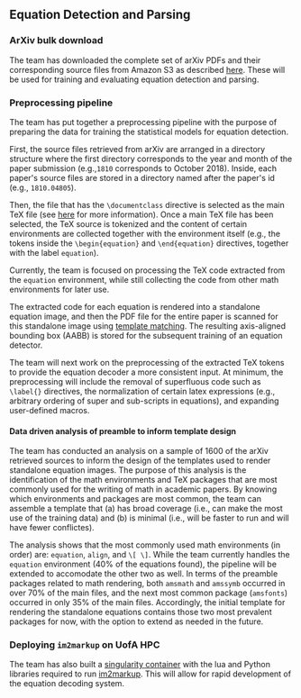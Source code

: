 ## Equation Detection and Parsing

### ArXiv bulk download

The team has downloaded the complete set of arXiv PDFs and their
corresponding source files from Amazon S3 as described
[here](https://arxiv.org/help/bulk_data_s3). These will be used for
training and evaluating equation detection and parsing.

### Preprocessing pipeline

The team has put together a preprocessing pipeline with the purpose of
preparing the data for training the statistical models for equation detection.

First, the source files retrieved from arXiv are arranged in a directory
structure where the first directory corresponds to the year and month of
the paper submission (e.g.,`1810` corresponds to October 2018).  Inside,
each paper's source files are stored in a directory named after the
paper's id (e.g., `1810.04805`).

Then, the file that has the `\documentclass` directive is selected as the main
TeX file (see [here](https://arxiv.org/help/faq/mistakes#wrongtex) for more
information). Once a main TeX file has been selected, the TeX source is
tokenized and the content of certain environments are collected together with
the environment itself (e.g., the tokens inside the `\begin{equation}` and
`\end{equation}` directives, together with the label `equation`).

Currently, the team is focused on processing the TeX code extracted from
the `equation` environment, while still collecting the code from other
math environments for later use.

The extracted code for each equation is rendered into a standalone
equation image, and then the PDF file for the entire paper is scanned
for this standalone image using [template
matching](https://docs.opencv.org/4.0.0/df/dfb/group__imgproc__object.html).
The resulting axis-aligned bounding box (AABB) is stored for the
subsequent training of an equation detector.

The team will next work on the preprocessing of the extracted TeX tokens
to provide the equation decoder a more consistent input.  At minimum,
the preprocessing will include the removal of superfluous code such as
`\label{}` directives, the normalization of certain latex expressions
(e.g., arbitrary ordering of super and sub-scripts in equations), and
expanding user-defined macros.

#### Data driven analysis of preamble to inform template design

The team has conducted an analysis on a sample of 1600 of the arXiv
retrieved sources to inform the design of the templates used to render
standalone equation images. The purpose of this analysis is the
identification of the math environments and TeX packages that are most
commonly used for the writing of math in academic papers.  By knowing
which environments and packages are most common, the team can assemble a
template that (a) has broad coverage (i.e., can make the most use of the
training data) and (b) is minimal (i.e., will be faster to run and will
have fewer conflictes).

The analysis shows that the most commonly used math environments (in
order) are: `equation`, `align`, and `\[ \]`.  While the team currently
handles the `equation` environment (40% of the equations found), the
pipeline will be extended to accomodate the other two as well.  In terms
of the preamble packages related to math rendering, both `amsmath` and
`amssymb` occurred in over 70% of the main files, and the next most
common package (`amsfonts`) occurred in only 35% of the main files.
Accordingly, the initial template for rendering the standalone equations
contains those two most prevalent packages for now, with the option to
extend as needed in the future.

### Deploying `im2markup` on UofA HPC

The team has also built a [singularity
container](https://www.sylabs.io/guides/3.0/user-guide/) with the lua
and Python libraries required to run
[im2markup](https://github.com/harvardnlp/im2markup).  This will allow
for rapid development of the equation decoding system.
